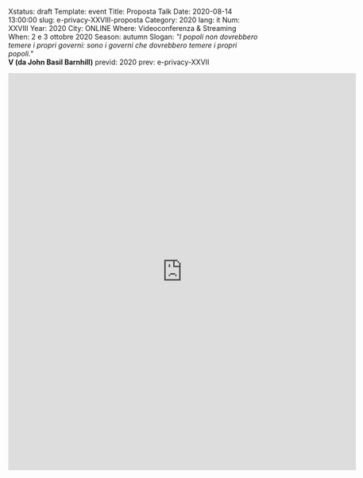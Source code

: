 Xstatus: draft
Template: event
Title: Proposta Talk
Date: 2020-08-14 13:00:00
slug: e-privacy-XXVIII-proposta
Category: 2020
lang: it
Num: XXVIII
Year: 2020
City: ONLINE
Where: Videoconferenza & Streaming
When: 2 e 3 ottobre 2020
Season: autumn
Slogan: <i>"I popoli non dovrebbero temere i propri governi: sono i governi che dovrebbero temere i propri popoli."</i><br/><b>V (da John Basil Barnhill)</b>
previd: 2020
prev: e-privacy-XXVII


<iframe src="https://forms.gle/BaoMGNF5FnggAXJq7" width="700" height="800" frameborder="0" marginheight="0" marginwidth="0">Caricamento in corso...</iframe>
